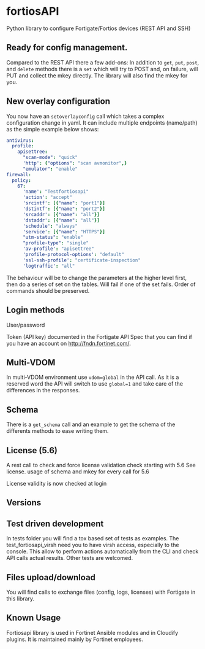 # fortiosAPI

Python library to configure Fortigate/Fortios devices (REST API and SSH)

## Ready for config management.
Compared to the REST API there a few add-ons:
 In addition to `get`, `put`, `post`, and `delete` methods there is a `set` which will
 try to POST and, on failure, will PUT and collect the mkey directly.
 The library will also find the mkey for you.

## New overlay configuration

You now have an `setoverlayconfig` call which takes a complex configuration change in yaml.
It can include multiple endpoints (name/path) as the simple example below shows:
```yaml
antivirus:
  profile:
    apisettree:
      "scan-mode": "quick"
      'http': {"options": "scan avmonitor",}
      "emulator": "enable"
firewall:
  policy:
    67:
      'name': "Testfortiosapi"
      'action': "accept"
      'srcintf': [{"name": "port1"}]
      'dstintf': [{"name": "port2"}]
      'srcaddr': [{"name": "all"}]
      'dstaddr': [{"name": "all"}]
      'schedule': "always"
      'service': [{"name": "HTTPS"}]
      "utm-status": "enable"
      "profile-type": "single"
      'av-profile': "apisettree"
      'profile-protocol-options': "default"
      'ssl-ssh-profile': "certificate-inspection"
      'logtraffic': "all"
```

The behaviour will be to change the parameters at the higher level first, then do a series of set on the tables.
Will fail if one of the set fails.
Order of commands should be preserved.

## Login methods
User/password

Token (API key) documented in the Fortigate API Spec that you can find if you have an account on http://fndn.fortinet.com/.

## Multi-VDOM
In multi-VDOM environment use `vdom=global` in the API call.
As it is a reserved word the API will switch to use `global=1` and
take care of the differences in the responses.

## Schema
There is a `get_schema` call and an example to get the schema of the
differents methods to ease writing them.

## License (5.6)
A rest call to check and force license validation check starting with 5.6
See license.
usage of schema and mkey for every call for 5.6

License validity is now checked at login

## Versions


## Test driven development
In tests folder you will find a tox based set of tests as examples.
The test_fortiosapi_virsh need you to have virsh access, especially to the console.
This allow to perform actions automatically from the CLI and check API calls actual results.
Other tests are welcomed.

## Files upload/download
You will find calls to exchange files (config, logs, licenses) with Fortigate in this library.


## Known Usage
Fortiosapi library is used in Fortinet Ansible modules and in Cloudify plugins.
It is maintained mainly by Fortinet employees.
